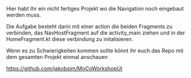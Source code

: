 Hier habt Ihr ein nicht fertiges Projekt wo die Navigation noch eingebaut werden muss.

Die Aufgabe besteht darin mit einer action die beiden Fragments zu verbinden, das NavHostFragment auf die activity_main ziehen und in der HomeFragment.kt diese verbindung zu initalisieren.

Wenn es zu Schwierigkeiten kommen sollte könnt ihr euch das Repo mit dem gesamten Projekt einmal anschauen

https://github.com/jakobsim/MoCoWorkshopUI
